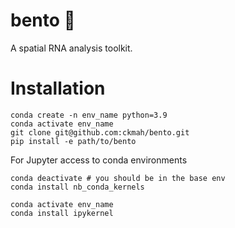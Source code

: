 # bento :bento:
A spatial RNA analysis toolkit.

# Installation
```
conda create -n env_name python=3.9
conda activate env_name
git clone git@github.com:ckmah/bento.git
pip install -e path/to/bento
```

For Jupyter access to conda environments
```
conda deactivate # you should be in the base env
conda install nb_conda_kernels

conda activate env_name
conda install ipykernel
```
